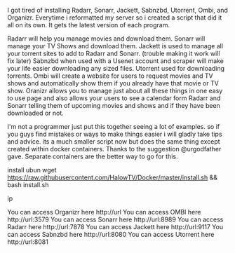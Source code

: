 I got tired of installing Radarr, Sonarr, Jackett, Sabnzbd, Utorrent, Ombi, and Organizr. Everytime i reformatted my server so i created a script that did it all on its own.
It gets the latest version of each program.

Radarr will help you manage movies and download them.
Sonarr will manage your TV Shows and download them.
Jackett is used to manage all your torrent sites to add to Radarr and Sonarr. (trouble making it work will fix later)
Sabnzbd when used with a Usenet account and scraper will make your life easier downloading any sized files.
Utorrent used for downloading torrents.
Ombi will create a website for users to request movies and TV shows and automatically show them if you already have that movie or TV show.
Oranizr allows you to manage just about all these things in one easy to use page and also allows your users to see a calendar form Radarr and Sonarr telling them of upcoming movies and shows and if they have been downloaded or not.

I'm not a programmer just put this together seeing a lot of examples. so if you guys find mistakes or ways to make things easier i will gladly take tips and advice.
its a much smaller script now but does the same thing except created within docker containers. Thanks to the suggestion @urgodfather gave. Separate containers are the better way to go for this.

install ubun
wget https://raw.githubusercontent.com/HalowTV/Docker/master/install.sh && bash install.sh
 
ip

You can access Organizr here http://url
You can access OMBI here http://url:3579
You can access Sonarr here http://url:8989
You can access Radarr here http://url:7878
You can access Jackett here http://url:9117
You can access Sabnzbd here http://url:8080
You can access Utorrent here http://url:8081
